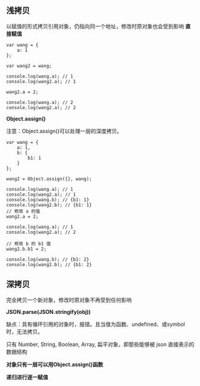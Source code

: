## 浅拷贝
以赋值的形式拷贝引用对象，仍指向同一个地址，修改时原对象也会受到影响
**直接赋值**

```
var wang = {
	a: 1
};

var wang2 = wang;

console.log(wang.a); // 1
console.log(wang2.a); // 1

wang2.a = 2;

console.log(wang.a); // 2
console.log(wang2.a); // 2
```

**Object.assign()**

注意：Object.assign()可以处理一层的深度拷贝。
```
var wang = {
	a: 1,
	b: {
		b1: 1
	}
};

wang2 = Object.assign({}, wang);

console.log(wang.a); // 1
console.log(wang2.a); // 1
console.log(wang.b); // {b1: 1}
console.log(wang2.b); // {b1: 1}
// 修改 a 的值
wang2.a = 2;

console.log(wang.a); // 1
console.log(wang2.a); // 2

// 修改 b 的 b1 值
wang2.b.b1 = 2;

console.log(wang.b); // {b1: 2}
console.log(wang2.b); // {b1: 2}
```
## 深拷贝
完全拷贝一个新对象，修改时原对象不再受到任何影响

**JSON.parse(JSON.stringify(obj))**

缺点：具有循环引用的对象时，报错。且当值为函数、undefined、或symbol时，无法拷贝。

只有 Number, String, Boolean, Array, 扁平对象，即那些能够被 json 直接表示的数据结构

**对象只有一层可以用Object.assign()函数**

**递归进行逐一赋值**

